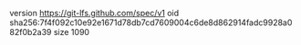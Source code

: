 version https://git-lfs.github.com/spec/v1
oid sha256:7f4f092c10e92e1671d78db7cd7609004c6de8d862914fadc9928a082f0b2a39
size 1090
